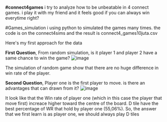 **#connect4games**
i try to analyze how to be unbeatable in 4 connect games. i play it with my friend and it feels good if you can always win everytime right?

#Games_simulation
i using python to simulated the games many times. the code is on the connect4sims and the result is connect4_games10juta.csv

Here's my first approach for the data

**First Question**, From random simulation, is it player 1 and player 2 have a same chance to win the game?
![image](https://github.com/user-attachments/assets/e2082dc1-ae90-48ae-9dd8-f2b7bd893dfe)



The simulation of random game show that there are no huge difference in win rate of the player.

**Second Question**, Player one is the first player to move. is there an advantages that can drawn from it?
![image](https://github.com/user-attachments/assets/873f35c6-58f5-4375-96de-5660aa3af1d0)





It look like that the Win rate of player one (which in this case the player that move first) increace higher toward the centre of the board. D tile have the best percentage of WR that hold by player one (55,06%). So, the answer that we first learn is as player one, we should always play D tiles
